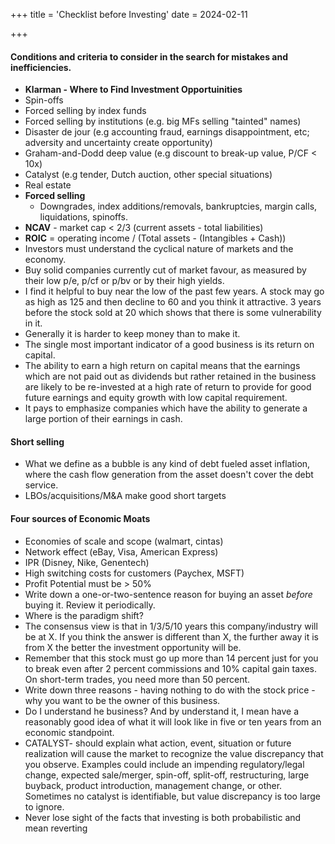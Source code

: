 +++
title = 'Checklist before Investing'
date = 2024-02-11

+++

#### Conditions and criteria to consider in the search for mistakes and inefficiencies.

- **Klarman - Where to Find Investment Opportuinities**
- Spin-offs
- Forced selling by index funds
- Forced selling by institutions (e.g. big MFs selling "tainted" names)
- Disaster de jour (e.g accounting fraud, earnings disappointment, etc; adversity and uncertainty create opportunity)
- Graham-and-Dodd deep value (e.g discount to break-up value, P/CF < 10x)
- Catalyst (e.g tender, Dutch auction, other special situations)
- Real estate
- **Forced selling**
  - Downgrades, index additions/removals, bankruptcies, margin calls, liquidations, spinoffs.
- **NCAV** - market cap < 2/3 (current assets - total liabilities)
- **ROIC** = operating income / (Total assets - (Intangibles + Cash))
- Investors must understand the cyclical nature of markets and the economy.
- Buy solid companies currently cut of market favour, as measured by their low p/e, p/cf or p/bv or by their high yields.
- I find it helpful to buy near the low of the past few years. A stock may go as high as 125 and then decline to 60 and you think it attractive. 3 years before the stock sold at 20 which shows that there is some vulnerability in it.
- Generally it is harder to keep money than to make it.
- The single most important indicator of a good business is its return on capital.
- The ability to earn a high return on capital means that the earnings which are not paid out as dividends but rather retained in the business are likely to be re-invested at a high rate of return to provide for good future earnings and equity growth with low capital requirement.
- It pays to emphasize companies which have the ability to generate a large portion of their earnings in cash.

#### Short selling

- What we define as a bubble is any kind of debt fueled asset inflation, where the cash flow generation from the asset doesn't cover the debt service.
- LBOs/acquisitions/M&A make good short targets

#### Four sources of Economic Moats

- Economies of scale and scope (walmart, cintas)
- Network effect (eBay, Visa, American Express)
- IPR (Disney, Nike, Genentech)
- High switching costs for customers (Paychex, MSFT)
- Profit Potential must be > 50%
- Write down a one-or-two-sentence reason for buying an asset _before_ buying it. Review it periodically.
- Where is the paradigm shift?
- The consensus view is that in 1/3/5/10 years this company/industry will be at X. If you think the answer is different than X, the further away it is from X the better the investment opportunity will be.
- Remember that this stock must go up more than 14 percent just for you to break even after 2 percent commissions and 10% capital gain taxes. On short-term trades, you need more than 50 percent.
- Write down three reasons - having nothing to do with the stock price - why you want to be the owner of this business.
- Do I understand he business? And by understand it, I mean have a reasonably good idea of what it will look like in five or ten years from an economic standpoint.
- CATALYST- should explain what action, event, situation or future realization will cause the market to recognize the value discrepancy that you observe. Examples could include an impending regulatory/legal change, expected sale/merger, spin-off, split-off, restructuring, large buyback, product introduction, management change, or other. Sometimes no catalyst is identifiable, but value discrepancy is too large to ignore.
- Never lose sight of the facts that investing is both probabilistic and mean reverting
